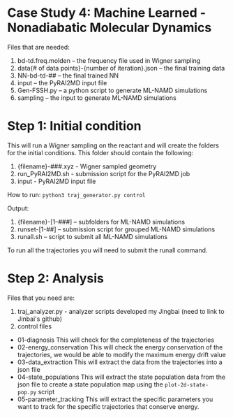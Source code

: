 # Case Study 4: Machine Learned - Nonadiabatic Molecular Dynamics
Files that are needed:
1. bd-td.freq.molden – the frequency file used in Wigner sampling
2. data{# of data points}-{number of iteration}.json – the final training data
3. NN-bd-td-## – the final trained NN
4. input – the PyRAI2MD input file
5. Gen-FSSH.py – a python script to generate ML-NAMD simulations
6. sampling – the input to generate ML-NAMD simulations

# Step 1: Initial condition 
This will run a Wigner sampling on the reactant and will create the folders for the initial conditions. This folder should contain the following:
1. {filename}-###.xyz - Wigner sampled geometry
2. run_PyRAI2MD.sh - submission script for the PyRAI2MD job
3. input - PyRAI2MD input file

How to run:
``python3 traj_generator.py control``

Output: 
1. {filename}-[1–###] – subfolders for ML-NAMD simulations
2. runset-[1-##] – submission script for grouped ML-NAMD simulations
3. runall.sh – script to submit all ML-NAMD simulations

To run all the trajectories you will need to submit the runall command.

# Step 2: Analysis
Files that you need are: 
1. traj_analyzer.py - analyzer scripts developed my Jingbai (need to link to Jinbai's github)
2. control files
- 01-diagnosis
  This will check for the completeness of the trajectories
- 02-energy_conservation
  This will check the energy conservation of the trajectories, we would be able to modify the maximum energy drift value
- 03-data_extraction
  This will extract the data from the trajectories into a json file
- 04-state_populations
  This will extract the state population data from the json file to create a state population map using the ``plot-2d-state-pop.py`` script
- 05-parameter_tracking
  This will extract the specific parameters you want to track for the specific trajectories that conserve energy. 
